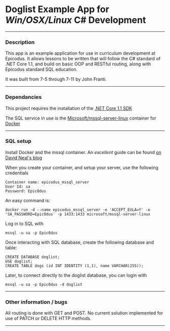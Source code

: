 # Doglist Example App for *Win/OSX/Linux* C# Development

----
### Description

This app is an example application for use in curriculum development at Epicodus. It allows lessons to be written that will follow the C# standard of .NET Core 1.1, and build on basic OOP and RESTful routing, along with Epicodus standard SQL education.

It was built from 7-5 through 7-11 by John Franti.

----
### Dependancies

This project requires the installation of the [.NET Core 1.1 SDK](https://www.microsoft.com/net/download/core)

The SQL service in use is the [Microsoft/mssql-server-linux](https://hub.docker.com/r/microsoft/mssql-server-linux/) container for [Docker](https://www.docker.com/community-edition)


----

### SQL setup

Install Docker and the mssql container. An *excellent* guide can be found [on David Neal's blog](https://medium.com/@reverentgeek/sql-server-running-on-a-mac-3efafda48861)

When you create your container, and setup your server, use the following credentials
```
Container name: epicodus_mssql_server
User Id: sa
Password: Epic0dus
```

An easy command is:
```
docker run -d --name epicodus_mssql_server -e 'ACCEPT_EULA=Y' -e 'SA_PASSWORD=Epic0dus' -p 1433:1433 microsoft/mssql-server-linux
```

Log in to SQL with
```
mssql -u sa -p Epic0dus
```


Once interacting with SQL database, create the following database and table:
```
CREATE DATABASE doglist;
USE doglist;
CREATE TABLE dogs (id INT IDENTITY (1,1), name VARCHAR(255));
```

Later, to connect directly to the doglist database, you can login with
```
mssql -u sa -p Epic0dus -d doglist
```

----

### Other information / bugs

All routing is done with GET and POST. No current solution implemented for use of PATCH or DELETE HTTP methods.

----
